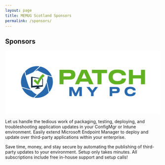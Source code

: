 ```yaml
---
layout: page
title: MEMUG Scotland Sponsors
permalink: /sponsors/
---
```


## Sponsors
 
[![PatchMyPCLogo](/assets/img/PatchMyPC-Logo.svg)](https://patchmypc.com)

Let us handle the tedious work of packaging, testing, deploying, and troubleshooting application updates in your ConfigMgr or Intune environment. Easily extend Microsoft Endpoint Manager to deploy and update over third-party applications within your enterprise.

Save time, money, and stay secure by automating the publishing of third-party updates to your environment. Setup only takes minutes. All subscriptions include free in-house support and setup calls!